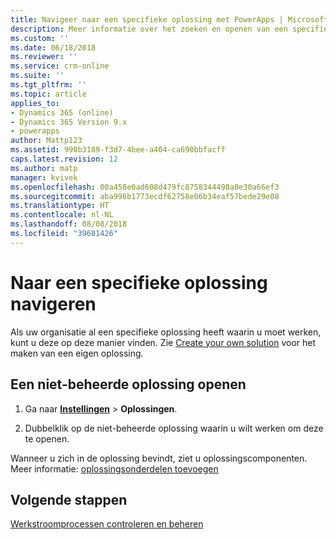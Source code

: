 ```yaml
---
title: Navigeer naar een specifieke oplossing met PowerApps | MicrosoftDocs
description: Meer informatie over het zoeken en openen van een specifieke oplossing in uw omgeving
ms.custom: ''
ms.date: 06/18/2018
ms.reviewer: ''
ms.service: crm-online
ms.suite: ''
ms.tgt_pltfrm: ''
ms.topic: article
applies_to:
- Dynamics 365 (online)
- Dynamics 365 Version 9.x
- powerapps
author: Mattp123
ms.assetid: 990b3189-f3d7-4bee-a404-ca690bbfacff
caps.latest.revision: 12
ms.author: matp
manager: kvivek
ms.openlocfilehash: 00a458e0ad608d479fc8758344498a0e30a66ef3
ms.sourcegitcommit: aba996b1773ecdf62758e06b34eaf57bede29e08
ms.translationtype: HT
ms.contentlocale: nl-NL
ms.lasthandoff: 08/08/2018
ms.locfileid: "39681426"
---
```

# <a name="navigate-to-a-specific-solution"></a>Naar een specifieke oplossing navigeren

Als uw organisatie al een specifieke oplossing heeft waarin u moet werken, kunt u deze op deze manier vinden. Zie [Create your own solution](create-solution.md) voor het maken van een eigen oplossing.  
  
## <a name="open-an-unmanaged-solution"></a>Een niet-beheerde oplossing openen  
  
1. Ga naar **[Instellingen](../model-driven-apps/advanced-navigation.md#settings)** > **Oplossingen**.  
  
2. Dubbelklik op de niet-beheerde oplossing waarin u wilt werken om deze te openen.  
  
 Wanneer u zich in de oplossing bevindt, ziet u oplossingscomponenten. Meer informatie: [oplossingsonderdelen toevoegen](solutions-overview.md)  

 ## <a name="next-steps"></a>Volgende stappen
[Werkstroomprocessen controleren en beheren](/flow/monitor-manage-processes)
